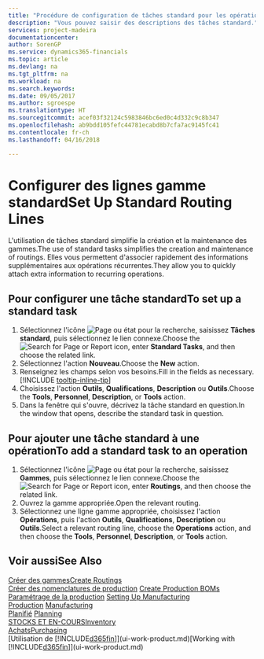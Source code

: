 ```yaml
---
title: "Procédure de configuration de tâches standard pour les opérations | Microsoft Docs"
description: "Vous pouvez saisir des descriptions des tâches standard."
services: project-madeira
documentationcenter: 
author: SorenGP
ms.service: dynamics365-financials
ms.topic: article
ms.devlang: na
ms.tgt_pltfrm: na
ms.workload: na
ms.search.keywords: 
ms.date: 09/05/2017
ms.author: sgroespe
ms.translationtype: HT
ms.sourcegitcommit: acef03f32124c5983846bc6ed0c4d332c9c8b347
ms.openlocfilehash: ab9bdd105fefc44781ecabd8b7cfa7ac9145fc41
ms.contentlocale: fr-ch
ms.lasthandoff: 04/16/2018

---
```

# <a name="set-up-standard-routing-lines"></a><span data-ttu-id="d7b45-103">Configurer des lignes gamme standard</span><span class="sxs-lookup"><span data-stu-id="d7b45-103">Set Up Standard Routing Lines</span></span>
<span data-ttu-id="d7b45-104">L'utilisation de tâches standard simplifie la création et la maintenance des gammes.</span><span class="sxs-lookup"><span data-stu-id="d7b45-104">The use of standard tasks simplifies the creation and maintenance of routings.</span></span> <span data-ttu-id="d7b45-105">Elles vous permettent d'associer rapidement des informations supplémentaires aux opérations récurrentes.</span><span class="sxs-lookup"><span data-stu-id="d7b45-105">They allow you to quickly attach extra information to recurring operations.</span></span>

## <a name="to-set-up-a-standard-task"></a><span data-ttu-id="d7b45-106">Pour configurer une tâche standard</span><span class="sxs-lookup"><span data-stu-id="d7b45-106">To set up a standard task</span></span>
1. <span data-ttu-id="d7b45-107">Sélectionnez l'icône ![Page ou état pour la recherche](media/ui-search/search_small.png "Page ou état pour la recherche"), saisissez **Tâches standard**, puis sélectionnez le lien connexe.</span><span class="sxs-lookup"><span data-stu-id="d7b45-107">Choose the ![Search for Page or Report](media/ui-search/search_small.png "Search for Page or Report icon") icon, enter **Standard Tasks**, and then choose the related link.</span></span>
2. <span data-ttu-id="d7b45-108">Sélectionnez l'action **Nouveau**.</span><span class="sxs-lookup"><span data-stu-id="d7b45-108">Choose the **New** action.</span></span>
3. <span data-ttu-id="d7b45-109">Renseignez les champs selon vos besoins.</span><span class="sxs-lookup"><span data-stu-id="d7b45-109">Fill in the fields as necessary.</span></span> [!INCLUDE [tooltip-inline-tip](includes/tooltip-inline-tip_md.md)]
4. <span data-ttu-id="d7b45-110">Choisissez l'action **Outils**, **Qualifications**, **Description** ou **Outils**.</span><span class="sxs-lookup"><span data-stu-id="d7b45-110">Choose the **Tools**, **Personnel**, **Description**, or **Tools** action.</span></span>
5. <span data-ttu-id="d7b45-111">Dans la fenêtre qui s'ouvre, décrivez la tâche standard en question.</span><span class="sxs-lookup"><span data-stu-id="d7b45-111">In the window that opens, describe the standard task in question.</span></span>

## <a name="to-add-a-standard-task-to-an-operation"></a><span data-ttu-id="d7b45-112">Pour ajouter une tâche standard à une opération</span><span class="sxs-lookup"><span data-stu-id="d7b45-112">To add a standard task to an operation</span></span>
1. <span data-ttu-id="d7b45-113">Sélectionnez l'icône ![Page ou état pour la recherche](media/ui-search/search_small.png "Page ou état pour la recherche"), saisissez **Gammes**, puis sélectionnez le lien connexe.</span><span class="sxs-lookup"><span data-stu-id="d7b45-113">Choose the ![Search for Page or Report](media/ui-search/search_small.png "Search for Page or Report icon") icon, enter **Routings**, and then choose the related link.</span></span>
2. <span data-ttu-id="d7b45-114">Ouvrez la gamme appropriée.</span><span class="sxs-lookup"><span data-stu-id="d7b45-114">Open the relevant routing.</span></span>
3. <span data-ttu-id="d7b45-115">Sélectionnez une ligne gamme appropriée, choisissez l'action **Opérations**, puis l'action **Outils**, **Qualifications**, **Description** ou **Outils**.</span><span class="sxs-lookup"><span data-stu-id="d7b45-115">Select a relevant routing line, choose the **Operations** action, and then choose the **Tools**, **Personnel**, **Description**, or **Tools** action.</span></span>

## <a name="see-also"></a><span data-ttu-id="d7b45-116">Voir aussi</span><span class="sxs-lookup"><span data-stu-id="d7b45-116">See Also</span></span>  
[<span data-ttu-id="d7b45-117">Créer des gammes</span><span class="sxs-lookup"><span data-stu-id="d7b45-117">Create Routings</span></span>](production-how-to-create-routings.md)  
<span data-ttu-id="d7b45-118">[Créer des nomenclatures de production](production-how-to-create-production-boms.md)   </span><span class="sxs-lookup"><span data-stu-id="d7b45-118">[Create Production BOMs](production-how-to-create-production-boms.md)   </span></span>  
<span data-ttu-id="d7b45-119">[Paramétrage de la production](production-configure-production-processes.md) </span><span class="sxs-lookup"><span data-stu-id="d7b45-119">[Setting Up Manufacturing](production-configure-production-processes.md) </span></span>  
<span data-ttu-id="d7b45-120">[Production](production-manage-manufacturing.md)  </span><span class="sxs-lookup"><span data-stu-id="d7b45-120">[Manufacturing](production-manage-manufacturing.md)  </span></span>  
<span data-ttu-id="d7b45-121">[Planifié](production-planning.md) </span><span class="sxs-lookup"><span data-stu-id="d7b45-121">[Planning](production-planning.md) </span></span>  
[<span data-ttu-id="d7b45-122">STOCKS ET EN-COURS</span><span class="sxs-lookup"><span data-stu-id="d7b45-122">Inventory</span></span>](inventory-manage-inventory.md)  
[<span data-ttu-id="d7b45-123">Achats</span><span class="sxs-lookup"><span data-stu-id="d7b45-123">Purchasing</span></span>](purchasing-manage-purchasing.md)  
<span data-ttu-id="d7b45-124">[Utilisation de [!INCLUDE[d365fin](includes/d365fin_md.md)]](ui-work-product.md)</span><span class="sxs-lookup"><span data-stu-id="d7b45-124">[Working with [!INCLUDE[d365fin](includes/d365fin_md.md)]](ui-work-product.md)</span></span>  

